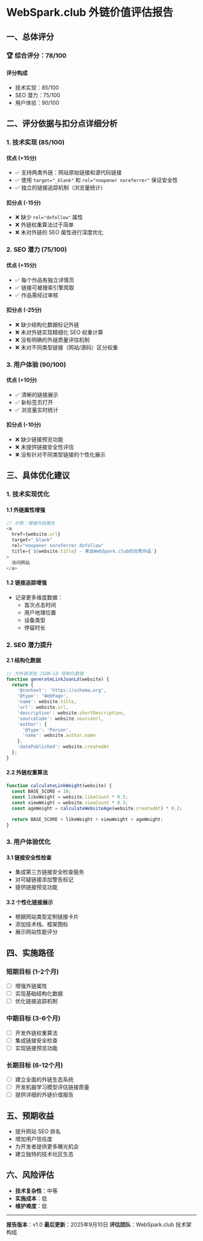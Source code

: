 # WebSpark.club 外链价值评估报告

## 一、总体评分

### 🏆 综合评分：78/100

#### 评分构成
- 技术实现：85/100
- SEO 潜力：75/100
- 用户体验：90/100

## 二、评分依据与扣分点详细分析

### 1. 技术实现 (85/100)

#### 优点 (+15分)
- ✅ 支持两类外链：网站原始链接和源代码链接
- ✅ 使用 `target="_blank"` 和 `rel="noopener noreferrer"` 保证安全性
- ✅ 独立的链接追踪机制（浏览量统计）

#### 扣分点 (-15分)
- ❌ 缺少 `rel="dofollow"` 属性
- ❌ 外链权重算法过于简单
- ❌ 未对外链的 SEO 属性进行深度优化

### 2. SEO 潜力 (75/100)

#### 优点 (+15分)
- ✅ 每个作品有独立详情页
- ✅ 链接可被搜索引擎爬取
- ✅ 作品需经过审核

#### 扣分点 (-25分)
- ❌ 缺少结构化数据标记外链
- ❌ 未对外链实现精细化 SEO 权重计算
- ❌ 没有明确的外链质量评估机制
- ❌ 未对不同类型链接（网站/源码）区分权重

### 3. 用户体验 (90/100)

#### 优点 (+10分)
- ✅ 清晰的链接展示
- ✅ 新标签页打开
- ✅ 浏览量实时统计

#### 扣分点 (-10分)
- ❌ 缺少链接预览功能
- ❌ 未提供链接安全性评估
- ❌ 没有针对不同类型链接的个性化展示

## 三、具体优化建议

### 1. 技术实现优化

#### 1.1 外链属性增强
```typescript
// 示例：增强外链属性
<a 
  href={website.url}
  target="_blank"
  rel="noopener noreferrer dofollow"
  title={`${website.title} - 来自WebSpark.club的优秀作品`}
>
  访问网站
</a>
```

#### 1.2 链接追踪增强
- 记录更多维度数据：
  - 首次点击时间
  - 用户地理位置
  - 设备类型
  - 停留时长

### 2. SEO 潜力提升

#### 2.1 结构化数据
```typescript
// 为外链添加 JSON-LD 结构化数据
function generateLinkJsonLd(website) {
  return {
    '@context': 'https://schema.org',
    '@type': 'WebPage',
    'name': website.title,
    'url': website.url,
    'description': website.shortDescription,
    'sourceCode': website.sourceUrl,
    'author': {
      '@type': 'Person',
      'name': website.author.name
    },
    'datePublished': website.createdAt
  };
}
```

#### 2.2 外链权重算法
```typescript
function calculateLinkWeight(website) {
  const BASE_SCORE = 10;
  const likeWeight = website.likeCount * 0.5;
  const viewWeight = website.viewCount * 0.3;
  const ageWeight = calculateWebsiteAge(website.createdAt) * 0.2;
  
  return BASE_SCORE + likeWeight + viewWeight + ageWeight;
}
```

### 3. 用户体验优化

#### 3.1 链接安全性检查
- 集成第三方链接安全检查服务
- 对可疑链接添加警告标记
- 提供链接预览功能

#### 3.2 个性化链接展示
- 根据网站类型定制链接卡片
- 添加技术栈、框架图标
- 展示网站性能评分

## 四、实施路径

### 短期目标 (1-2个月)
- [ ] 增强外链属性
- [ ] 实现基础结构化数据
- [ ] 优化链接追踪机制

### 中期目标 (3-6个月)
- [ ] 开发外链权重算法
- [ ] 集成链接安全检查
- [ ] 实现链接预览功能

### 长期目标 (6-12个月)
- [ ] 建立全面的外链生态系统
- [ ] 开发机器学习模型评估链接质量
- [ ] 提供详细的外链价值报告

## 五、预期收益

- 提升网站 SEO 排名
- 增加用户信任度
- 为开发者提供更多曝光机会
- 建立独特的技术社区生态

## 六、风险评估

- **技术复杂性**：中等
- **实施成本**：低
- **维护难度**：低

---

**报告版本**：v1.0
**最后更新**：2025年9月10日
**评估团队**：WebSpark.club 技术架构组 